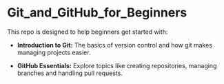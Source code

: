 # Git_and_GitHub_for_Beginners

This repo is designed to help beginners get started with:

- **Introduction to Git:** The basics of version control and how git makes managing projects easier.

- **GitHub Essentials:** Explore topics like creating repositories, managing branches and handling pull requests. 
